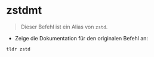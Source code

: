 # zstdmt

> Dieser Befehl ist ein Alias von `zstd`.

- Zeige die Dokumentation für den originalen Befehl an:

`tldr zstd`
